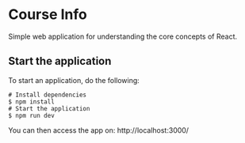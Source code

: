 # Course Info

Simple web application for understanding the core concepts of React.

## Start the application

To start an application, do the following:

```
# Install dependencies
$ npm install
# Start the application
$ npm run dev
```

You can then access the app on: http://localhost:3000/
